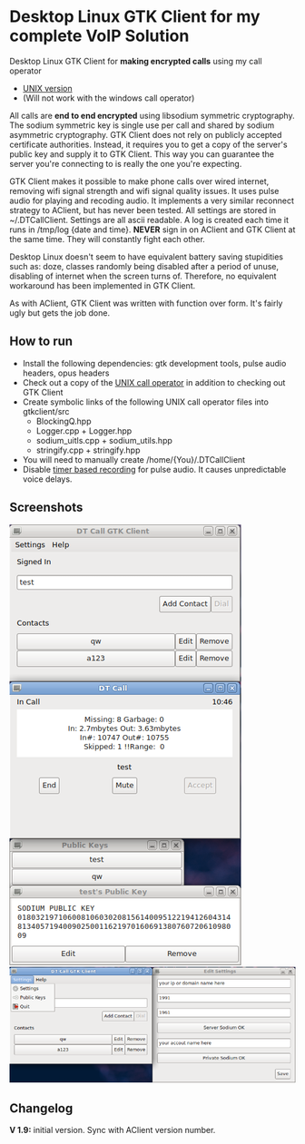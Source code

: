 # Desktop Linux GTK Client for my complete VoIP Solution

Desktop Linux GTK Client for **making encrypted calls** using my call operator 
* [UNIX version](https://github.com/AAccount/dt_call_server)
* (Will not work with the windows call operator)

All calls are **end to end encrypted** using libsodium symmetric cryptography. The sodium symmetric key is single use per call and shared by sodium asymmetric cryptography. GTK Client does not rely on publicly accepted certificate authorities. Instead, it requires you to get a copy of the server's public key and supply it to GTK Client. This way you can guarantee the server you're connecting to is really the one you're expecting.


GTK Client makes it possible to make phone calls over wired internet, removing wifi signal strength and wifi signal quality issues. It uses pulse audio for playing and recoding audio. It implements a very similar reconnect strategy to AClient, but has never been tested. All settings are stored in ~/.DTCallClient. Settings are all ascii readable. A log is created each time it runs in /tmp/log {date and time}. **NEVER** sign in on AClient and GTK Client at the same time. They will constantly fight each other.

Desktop Linux doesn't seem to have equivalent battery saving stupidities such as: doze, classes randomly being disabled after a period of unuse, disabling of internet when the screen turns of. Therefore, no equivalent workaround has been implemented in GTK Client.

As with AClient, GTK Client was written with function over form. It's fairly ugly but gets the job done. 

## How to run
* Install the following dependencies: gtk development tools, pulse audio headers, opus headers
* Check out a copy of the [UNIX call operator](https://github.com/AAccount/dt_call_server) in addition to checking out GTK Client
* Create symbolic links of the following UNIX call operator files into gtkclient/src
	* BlockingQ.hpp
	* Logger.cpp + Logger.hpp
	* sodium_uitls.cpp + sodium_utils.hpp
	* stringify.cpp + stringify.hpp
* You will need to manually create /home/{You}/.DTCallClient
* Disable [timer based recording](https://wiki.archlinux.org/index.php/PulseAudio/Troubleshooting#Disabling_timer-based_scheduling_(0/4)) for pulse audio. 
  It causes unpredictable voice delays. 

## Screenshots
![User Home + Call Screen + Public Key Managment](https://github.com/AAccount/dt_call_gtkclient/blob/master/user%20home%20%2B%20call%20screen%20%2B%20public%20keys.png)
![User Home (with menu) + Settings](https://github.com/AAccount/dt_call_gtkclient/blob/master/user%20home%20menu%20%2B%20settings.png)

## Changelog
**V 1.9:** initial version. Sync with AClient version number.
